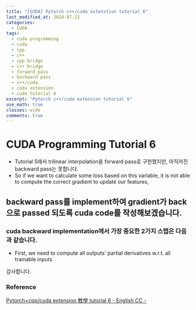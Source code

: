 ```yaml
---
title: "[CUDA] Pytorch c++/cuda extenstion tutorial 6"
last_modified_at: 2024-07-23
categories:
  - CUDA
tags:
  - cuda programming
  - cuda
  - cpp
  - c++
  - cpp bridge
  - c++ bridge
  - forward pass
  - backward pass
  - c++/cuda
  - cuda extension
  - cuda tutorial 6
excerpt: "Pytorch c++/cuda extension tutorial 6"
use_math: true
classes: wide
comments: true
---
```


# CUDA Programming Tutorial 6

- Tutorial 5에서 trilinear interpolation을 forward pass로 구현했지만, 아직까진 backward pass는 못합니다.
- So if we want to calculate some loss based on this variable, it is not able to compute the correct gradient to update our features,

## backward pass를 implement하여 gradient가 back으로 passed 되도록 cuda code를 작성해보겠습니다.

### cuda backward implementation에서 가장 중요한 2가지 스텝은 다음과 같습니다.

- First, we need to compute all outputs' partial derivatives w.r.t. all trainable inputs


감사합니다.

### Reference
[Pytorch+cpp/cuda extension 教學 tutorial 6 - English CC -](https://www.youtube.com/watch?v=oG0WUq3bRz0&list=PLDV2CyUo4q-LKuiNltBqCKdO9GH4SS_ec&index=6)

